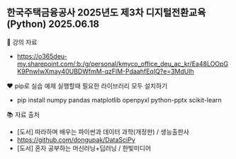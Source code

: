 ## 한국주택금융공사 2025년도 제3차 디지털전환교육(Python) 2025.06.18

:open_book: 강의 자료
- https://o365deu-my.sharepoint.com/:b:/g/personal/kmyco_office_deu_ac_kr/Ea48LOOpGK9PnwIwXmay40UBDWfmM-qzFlM-PdaahfEqIQ?e=3MdUlh


:heart: pip로 실습 예제 실행할때 필요한 라이브러리 모두 설치하기
- pip install numpy pandas matplotlib openpyxl python-pptx scikit-learn


:books: 자료 출처 
- [도서] 따라하며 배우는 파이썬과 데이터 과학(개정판) / 생능출판사
- https://github.com/dongupak/DataSciPy
- [도서] 혼자 공부하는 머신러닝+딥러닝 / 한빛미디어
